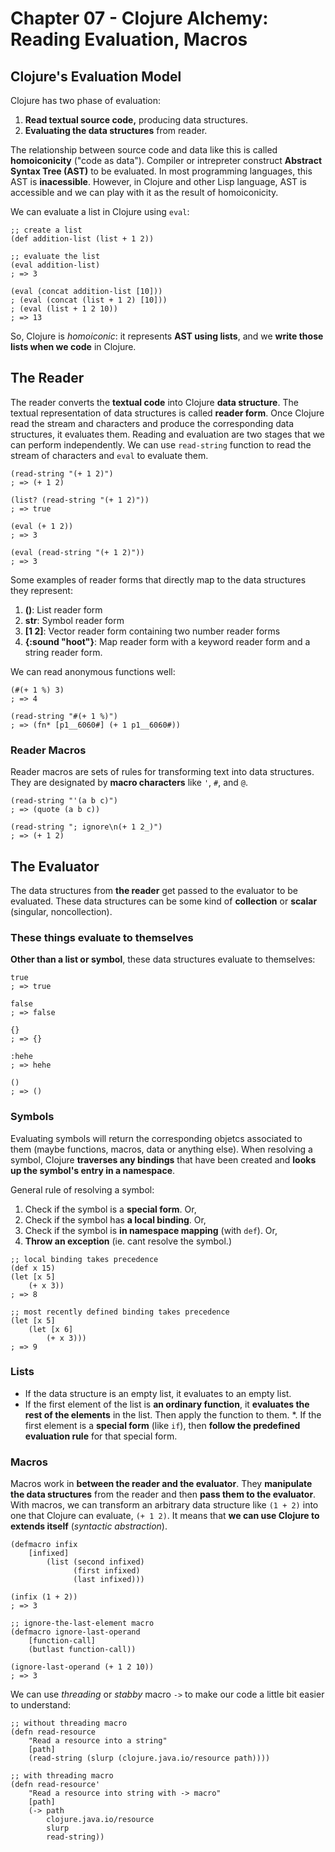# Chapter 07 - Clojure Alchemy: Reading Evaluation, Macros

## Clojure's Evaluation Model

Clojure has two phase of evaluation:
1. **Read textual source code,** producing data structures.
2. **Evaluating the data structures** from reader.

The relationship between source code and data like this is called **homoiconicity** ("code as data"). Compiler or intrepreter construct **Abstract Syntax Tree (AST)** to be evaluated. In most programming languages, this AST is **inacessible**. However, in Clojure and other Lisp language, AST is accessible and we can play with it as the result of homoiconicity.

We can evaluate a list in Clojure using `eval`:
```
;; create a list
(def addition-list (list + 1 2))

;; evaluate the list
(eval addition-list)
; => 3

(eval (concat addition-list [10]))
; (eval (concat (list + 1 2) [10]))
; (eval (list + 1 2 10))
; => 13
```

So, Clojure is *homoiconic*: it represents **AST using lists**, and we **write those lists when we code** in Clojure.

## The Reader

The reader converts the **textual code** into Clojure **data structure**. The textual representation of data structures is called **reader form**. Once Clojure read the stream and characters and produce the corresponding data structures, it evaluates them. Reading and evaluation are two stages that we can perform independently. We can use `read-string` function to read the stream of characters and `eval` to evaluate them.
```
(read-string "(+ 1 2)")
; => (+ 1 2)

(list? (read-string "(+ 1 2)"))
; => true

(eval (+ 1 2))
; => 3

(eval (read-string "(+ 1 2)"))
; => 3
```
Some examples of reader forms that directly map to the data structures they represent:
1. **()**: List reader form
2. **str**: Symbol reader form
3. **[1 2]**: Vector reader form containing two number reader forms
4. **{:sound "hoot"}**: Map reader form with a keyword reader form and a string reader form.

We can read anonymous functions well:
```
(#(+ 1 %) 3)
; => 4

(read-string "#(+ 1 %)")
; => (fn* [p1__6060#] (+ 1 p1__6060#))
```

### Reader Macros
Reader macros are sets of rules for transforming text into data structures. They are designated by **macro characters** like `'`, `#`, and `@`.

```
(read-string "'(a b c)")
; => (quote (a b c))

(read-string "; ignore\n(+ 1 2_)")
; => (+ 1 2)
```

## The Evaluator

The data structures from **the reader** get passed to the evaluator to be evaluated. These data structures can be some kind of **collection** or **scalar** (singular, noncollection).

### These things evaluate to themselves

**Other than a list or symbol**, these data structures evaluate to themselves:
```
true
; => true

false
; => false

{}
; => {}

:hehe
; => hehe

()
; => ()
```

### Symbols

Evaluating symbols will return the corresponding objetcs associated to them (maybe functions, macros, data or anything else). When resolving a symbol, Clojure **traverses any bindings** that have been created and **looks up the symbol's entry in a namespace**. 

General rule of resolving a symbol:
1. Check if the symbol is a **special form**. Or,
2. Check if the symbol has **a local binding**. Or, 
3. Check if the symbol is **in namespace mapping** (with `def`). Or,
4. **Throw an exception** (ie. cant resolve the symbol.)

```
;; local binding takes precedence
(def x 15)
(let [x 5]
    (+ x 3))
; => 8

;; most recently defined binding takes precedence
(let [x 5]
    (let [x 6]
        (+ x 3)))
; => 9
```

### Lists

* If the data structure is an empty list, it evaluates to an empty list.
* If the first element of the list is **an ordinary function**, it **evaluates the rest of the elements** in the list. Then apply the function to them.
*. If the first element is a **special form** (like `if`), then **follow the predefined evaluation rule** for that special form. 

### Macros

Macros work in **between the reader and the evaluator**. They **manipulate the data structures** from the reader and then **pass them to the evaluator**. With macros, we can transform an arbitrary data structure like `(1 + 2)` into one that Clojure can evaluate, `(+ 1 2)`. It means that **we can use Clojure to extends itself** (*syntactic abstraction*).
```
(defmacro infix
    [infixed]
        (list (second infixed)
              (first infixed)
              (last infixed)))

(infix (1 + 2))
; => 3

;; ignore-the-last-element macro
(defmacro ignore-last-operand
    [function-call]
    (butlast function-call))

(ignore-last-operand (+ 1 2 10))
; => 3
```
We can use *threading* or *stabby* macro `->` to make our code a little bit easier to understand:

```
;; without threading macro
(defn read-resource
    "Read a resource into a string"
    [path]
    (read-string (slurp (clojure.java.io/resource path))))
    
;; with threading macro
(defn read-resource'
    "Read a resource into string with -> macro"
    [path]
    (-> path
        clojure.java.io/resource
        slurp
        read-string))
```
